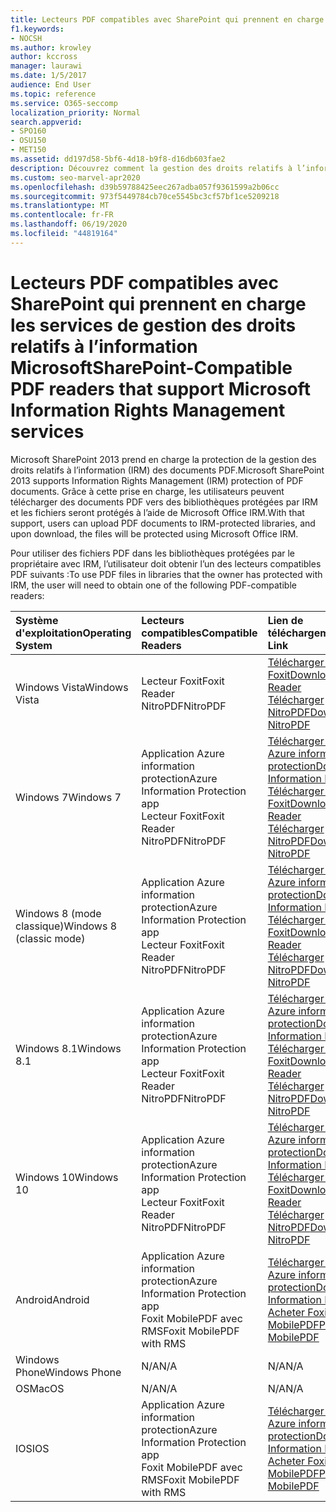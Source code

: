 ```yaml
---
title: Lecteurs PDF compatibles avec SharePoint qui prennent en charge les services de gestion des droits relatifs à l’information Microsoft
f1.keywords:
- NOCSH
ms.author: krowley
author: kccross
manager: laurawi
ms.date: 1/5/2017
audience: End User
ms.topic: reference
ms.service: O365-seccomp
localization_priority: Normal
search.appverid:
- SPO160
- OSU150
- MET150
ms.assetid: dd197d58-5bf6-4d18-b9f8-d16db603fae2
description: Découvrez comment la gestion des droits relatifs à l’information (IRM) protège les documents PDF téléchargés et téléchargés à partir de bibliothèques protégées par IRM dans Microsoft SharePoint 2013.
ms.custom: seo-marvel-apr2020
ms.openlocfilehash: d39b59788425eec267adba057f9361599a2b06cc
ms.sourcegitcommit: 973f5449784cb70ce5545bc3cf57bf1ce5209218
ms.translationtype: MT
ms.contentlocale: fr-FR
ms.lasthandoff: 06/19/2020
ms.locfileid: "44819164"
---
```

# <a name="sharepoint-compatible-pdf-readers-that-support-microsoft-information-rights-management-services"></a><span data-ttu-id="a5204-103">Lecteurs PDF compatibles avec SharePoint qui prennent en charge les services de gestion des droits relatifs à l’information Microsoft</span><span class="sxs-lookup"><span data-stu-id="a5204-103">SharePoint-Compatible PDF readers that support Microsoft Information Rights Management services</span></span>

<span data-ttu-id="a5204-104">Microsoft SharePoint 2013 prend en charge la protection de la gestion des droits relatifs à l’information (IRM) des documents PDF.</span><span class="sxs-lookup"><span data-stu-id="a5204-104">Microsoft SharePoint 2013 supports Information Rights Management (IRM) protection of PDF documents.</span></span> <span data-ttu-id="a5204-105">Grâce à cette prise en charge, les utilisateurs peuvent télécharger des documents PDF vers des bibliothèques protégées par IRM et les fichiers seront protégés à l’aide de Microsoft Office IRM.</span><span class="sxs-lookup"><span data-stu-id="a5204-105">With that support, users can upload PDF documents to IRM-protected libraries, and upon download, the files will be protected using Microsoft Office IRM.</span></span>
  
<span data-ttu-id="a5204-106">Pour utiliser des fichiers PDF dans les bibliothèques protégées par le propriétaire avec IRM, l’utilisateur doit obtenir l’un des lecteurs compatibles PDF suivants :</span><span class="sxs-lookup"><span data-stu-id="a5204-106">To use PDF files in libraries that the owner has protected with IRM, the user will need to obtain one of the following PDF-compatible readers:</span></span>
  
|<span data-ttu-id="a5204-107">**Système d'exploitation**</span><span class="sxs-lookup"><span data-stu-id="a5204-107">**Operating System**</span></span>|<span data-ttu-id="a5204-108">**Lecteurs compatibles**</span><span class="sxs-lookup"><span data-stu-id="a5204-108">**Compatible Readers**</span></span>|<span data-ttu-id="a5204-109">**Lien de téléchargement**</span><span class="sxs-lookup"><span data-stu-id="a5204-109">**Download Link**</span></span>|
|:-----|:-----|:-----|
|<span data-ttu-id="a5204-110">Windows Vista</span><span class="sxs-lookup"><span data-stu-id="a5204-110">Windows Vista</span></span>  <br/> |<span data-ttu-id="a5204-111">Lecteur Foxit</span><span class="sxs-lookup"><span data-stu-id="a5204-111">Foxit Reader</span></span>  <br/> <span data-ttu-id="a5204-112">NitroPDF</span><span class="sxs-lookup"><span data-stu-id="a5204-112">NitroPDF</span></span>  <br/> |[<span data-ttu-id="a5204-113">Télécharger le lecteur Foxit</span><span class="sxs-lookup"><span data-stu-id="a5204-113">Download Foxit Reader</span></span>](https://go.microsoft.com/fwlink/?linkid=253210) <br/> [<span data-ttu-id="a5204-114">Télécharger NitroPDF</span><span class="sxs-lookup"><span data-stu-id="a5204-114">Download NitroPDF</span></span>](https://www.gonitro.com/pdf-reader) <br/> |
|<span data-ttu-id="a5204-115">Windows 7</span><span class="sxs-lookup"><span data-stu-id="a5204-115">Windows 7</span></span>  <br/> |<span data-ttu-id="a5204-116">Application Azure information protection</span><span class="sxs-lookup"><span data-stu-id="a5204-116">Azure Information Protection app</span></span>  <br/> <span data-ttu-id="a5204-117">Lecteur Foxit</span><span class="sxs-lookup"><span data-stu-id="a5204-117">Foxit Reader</span></span>  <br/> <span data-ttu-id="a5204-118">NitroPDF</span><span class="sxs-lookup"><span data-stu-id="a5204-118">NitroPDF</span></span>  <br/> |[<span data-ttu-id="a5204-119">Télécharger l’application Azure information protection</span><span class="sxs-lookup"><span data-stu-id="a5204-119">Download Azure Information Protection app</span></span>](https://go.microsoft.com/fwlink/?linkid=837797) <br/> [<span data-ttu-id="a5204-120">Télécharger le lecteur Foxit</span><span class="sxs-lookup"><span data-stu-id="a5204-120">Download Foxit Reader</span></span>](https://go.microsoft.com/fwlink/?linkid=253210) <br/> [<span data-ttu-id="a5204-121">Télécharger NitroPDF</span><span class="sxs-lookup"><span data-stu-id="a5204-121">Download NitroPDF</span></span>](https://www.gonitro.com/pdf-reader) <br/> |
|<span data-ttu-id="a5204-122">Windows 8 (mode classique)</span><span class="sxs-lookup"><span data-stu-id="a5204-122">Windows 8 (classic mode)</span></span>  <br/> |<span data-ttu-id="a5204-123">Application Azure information protection</span><span class="sxs-lookup"><span data-stu-id="a5204-123">Azure Information Protection app</span></span>  <br/> <span data-ttu-id="a5204-124">Lecteur Foxit</span><span class="sxs-lookup"><span data-stu-id="a5204-124">Foxit Reader</span></span>  <br/> <span data-ttu-id="a5204-125">NitroPDF</span><span class="sxs-lookup"><span data-stu-id="a5204-125">NitroPDF</span></span>  <br/> |[<span data-ttu-id="a5204-126">Télécharger l’application Azure information protection</span><span class="sxs-lookup"><span data-stu-id="a5204-126">Download Azure Information Protection app</span></span>](https://go.microsoft.com/fwlink/?linkid=837797) <br/> [<span data-ttu-id="a5204-127">Télécharger le lecteur Foxit</span><span class="sxs-lookup"><span data-stu-id="a5204-127">Download Foxit Reader</span></span>](https://go.microsoft.com/fwlink/?linkid=253210) <br/> [<span data-ttu-id="a5204-128">Télécharger NitroPDF</span><span class="sxs-lookup"><span data-stu-id="a5204-128">Download NitroPDF</span></span>](https://www.gonitro.com/pdf-reader) <br/> |
|<span data-ttu-id="a5204-129">Windows 8.1</span><span class="sxs-lookup"><span data-stu-id="a5204-129">Windows 8.1</span></span>  <br/> |<span data-ttu-id="a5204-130">Application Azure information protection</span><span class="sxs-lookup"><span data-stu-id="a5204-130">Azure Information Protection app</span></span>  <br/> <span data-ttu-id="a5204-131">Lecteur Foxit</span><span class="sxs-lookup"><span data-stu-id="a5204-131">Foxit Reader</span></span>  <br/> <span data-ttu-id="a5204-132">NitroPDF</span><span class="sxs-lookup"><span data-stu-id="a5204-132">NitroPDF</span></span>  <br/> |[<span data-ttu-id="a5204-133">Télécharger l’application Azure information protection</span><span class="sxs-lookup"><span data-stu-id="a5204-133">Download Azure Information Protection app</span></span>](https://go.microsoft.com/fwlink/?linkid=837797) <br/> [<span data-ttu-id="a5204-134">Télécharger le lecteur Foxit</span><span class="sxs-lookup"><span data-stu-id="a5204-134">Download Foxit Reader</span></span>](https://go.microsoft.com/fwlink/?linkid=253210) <br/> [<span data-ttu-id="a5204-135">Télécharger NitroPDF</span><span class="sxs-lookup"><span data-stu-id="a5204-135">Download NitroPDF</span></span>](https://www.gonitro.com/pdf-reader) <br/> |
|<span data-ttu-id="a5204-136">Windows 10</span><span class="sxs-lookup"><span data-stu-id="a5204-136">Windows 10</span></span>  <br/> |<span data-ttu-id="a5204-137">Application Azure information protection</span><span class="sxs-lookup"><span data-stu-id="a5204-137">Azure Information Protection app</span></span>  <br/> <span data-ttu-id="a5204-138">Lecteur Foxit</span><span class="sxs-lookup"><span data-stu-id="a5204-138">Foxit Reader</span></span>  <br/> <span data-ttu-id="a5204-139">NitroPDF</span><span class="sxs-lookup"><span data-stu-id="a5204-139">NitroPDF</span></span>  <br/> |[<span data-ttu-id="a5204-140">Télécharger l’application Azure information protection</span><span class="sxs-lookup"><span data-stu-id="a5204-140">Download Azure Information Protection app</span></span>](https://go.microsoft.com/fwlink/?linkid=837797) <br/> [<span data-ttu-id="a5204-141">Télécharger le lecteur Foxit</span><span class="sxs-lookup"><span data-stu-id="a5204-141">Download Foxit Reader</span></span>](https://go.microsoft.com/fwlink/?linkid=253210) <br/> [<span data-ttu-id="a5204-142">Télécharger NitroPDF</span><span class="sxs-lookup"><span data-stu-id="a5204-142">Download NitroPDF</span></span>](https://www.gonitro.com/pdf-reader) <br/> |
|<span data-ttu-id="a5204-143">Android</span><span class="sxs-lookup"><span data-stu-id="a5204-143">Android</span></span>  <br/> |<span data-ttu-id="a5204-144">Application Azure information protection</span><span class="sxs-lookup"><span data-stu-id="a5204-144">Azure Information Protection app</span></span>  <br/> <span data-ttu-id="a5204-145">Foxit MobilePDF avec RMS</span><span class="sxs-lookup"><span data-stu-id="a5204-145">Foxit MobilePDF with RMS</span></span>  <br/> |[<span data-ttu-id="a5204-146">Télécharger l’application Azure information protection</span><span class="sxs-lookup"><span data-stu-id="a5204-146">Download Azure Information Protection app</span></span>](https://go.microsoft.com/fwlink/?linkid=836827) <br/> [<span data-ttu-id="a5204-147">Acheter Foxit MobilePDF</span><span class="sxs-lookup"><span data-stu-id="a5204-147">Purchase Foxit MobilePDF</span></span>](https://play.google.com/store/apps/details?id=com.foxit.mobile.pdf.lite) <br/> |
|<span data-ttu-id="a5204-148">Windows Phone</span><span class="sxs-lookup"><span data-stu-id="a5204-148">Windows Phone</span></span>  <br/> |<span data-ttu-id="a5204-149">N/A</span><span class="sxs-lookup"><span data-stu-id="a5204-149">N/A</span></span>  <br/> |<span data-ttu-id="a5204-150">N/A</span><span class="sxs-lookup"><span data-stu-id="a5204-150">N/A</span></span>  <br/> |
|<span data-ttu-id="a5204-151">OS</span><span class="sxs-lookup"><span data-stu-id="a5204-151">MacOS</span></span>  <br/> |<span data-ttu-id="a5204-152">N/A</span><span class="sxs-lookup"><span data-stu-id="a5204-152">N/A</span></span>  <br/> |<span data-ttu-id="a5204-153">N/A</span><span class="sxs-lookup"><span data-stu-id="a5204-153">N/A</span></span>  <br/> |
|<span data-ttu-id="a5204-154">IOS</span><span class="sxs-lookup"><span data-stu-id="a5204-154">IOS</span></span>  <br/> |<span data-ttu-id="a5204-155">Application Azure information protection</span><span class="sxs-lookup"><span data-stu-id="a5204-155">Azure Information Protection app</span></span>  <br/> <span data-ttu-id="a5204-156">Foxit MobilePDF avec RMS</span><span class="sxs-lookup"><span data-stu-id="a5204-156">Foxit MobilePDF with RMS</span></span>  <br/> |[<span data-ttu-id="a5204-157">Télécharger l’application Azure information protection</span><span class="sxs-lookup"><span data-stu-id="a5204-157">Download Azure Information Protection app</span></span>](https://go.microsoft.com/fwlink/?linkid=836828) <br/> [<span data-ttu-id="a5204-158">Acheter Foxit MobilePDF</span><span class="sxs-lookup"><span data-stu-id="a5204-158">Purchase Foxit MobilePDF</span></span>](https://play.google.com/store/apps/details?id=com.foxit.mobile.pdf.lite) <br/> |
   


